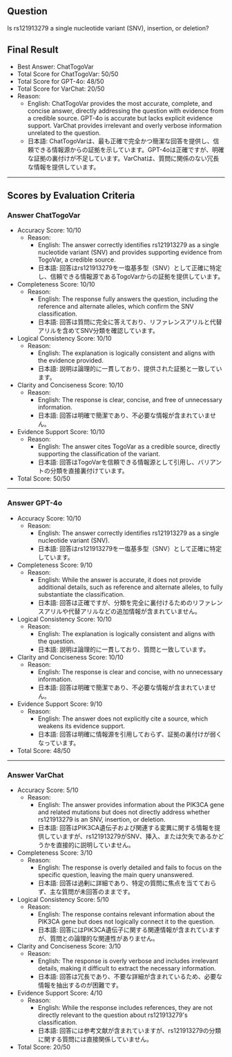 ## Question

Is rs121913279 a single nucleotide variant (SNV), insertion, or deletion?

## Final Result

- Best Answer: ChatTogoVar
- Total Score for ChatTogoVar: 50/50
- Total Score for GPT-4o: 48/50
- Total Score for VarChat: 20/50
- Reason:
  - English: ChatTogoVar provides the most accurate, complete, and concise answer, directly addressing the question with evidence from a credible source. GPT-4o is accurate but lacks explicit evidence support. VarChat provides irrelevant and overly verbose information unrelated to the question.
  - 日本語: ChatTogoVarは、最も正確で完全かつ簡潔な回答を提供し、信頼できる情報源からの証拠を示しています。GPT-4oは正確ですが、明確な証拠の裏付けが不足しています。VarChatは、質問に関係のない冗長な情報を提供しています。

---

## Scores by Evaluation Criteria

### Answer ChatTogoVar
- Accuracy Score: 10/10
  - Reason: 
    - English: The answer correctly identifies rs121913279 as a single nucleotide variant (SNV) and provides supporting evidence from TogoVar, a credible source.
    - 日本語: 回答はrs121913279を一塩基多型（SNV）として正確に特定し、信頼できる情報源であるTogoVarからの証拠を提供しています。
- Completeness Score: 10/10
  - Reason: 
    - English: The response fully answers the question, including the reference and alternate alleles, which confirm the SNV classification.
    - 日本語: 回答は質問に完全に答えており、リファレンスアリルと代替アリルを含めてSNV分類を確認しています。
- Logical Consistency Score: 10/10
  - Reason: 
    - English: The explanation is logically consistent and aligns with the evidence provided.
    - 日本語: 説明は論理的に一貫しており、提供された証拠と一致しています。
- Clarity and Conciseness Score: 10/10
  - Reason: 
    - English: The response is clear, concise, and free of unnecessary information.
    - 日本語: 回答は明確で簡潔であり、不必要な情報が含まれていません。
- Evidence Support Score: 10/10
  - Reason: 
    - English: The answer cites TogoVar as a credible source, directly supporting the classification of the variant.
    - 日本語: 回答はTogoVarを信頼できる情報源として引用し、バリアントの分類を直接裏付けています。
- Total Score: 50/50

---

### Answer GPT-4o
- Accuracy Score: 10/10
  - Reason: 
    - English: The answer correctly identifies rs121913279 as a single nucleotide variant (SNV).
    - 日本語: 回答はrs121913279を一塩基多型（SNV）として正確に特定しています。
- Completeness Score: 9/10
  - Reason: 
    - English: While the answer is accurate, it does not provide additional details, such as reference and alternate alleles, to fully substantiate the classification.
    - 日本語: 回答は正確ですが、分類を完全に裏付けるためのリファレンスアリルや代替アリルなどの追加情報が含まれていません。
- Logical Consistency Score: 10/10
  - Reason: 
    - English: The explanation is logically consistent and aligns with the question.
    - 日本語: 説明は論理的に一貫しており、質問と一致しています。
- Clarity and Conciseness Score: 10/10
  - Reason: 
    - English: The response is clear and concise, with no unnecessary information.
    - 日本語: 回答は明確で簡潔であり、不必要な情報が含まれていません。
- Evidence Support Score: 9/10
  - Reason: 
    - English: The answer does not explicitly cite a source, which weakens its evidence support.
    - 日本語: 回答は明確に情報源を引用しておらず、証拠の裏付けが弱くなっています。
- Total Score: 48/50

---

### Answer VarChat
- Accuracy Score: 5/10
  - Reason: 
    - English: The answer provides information about the PIK3CA gene and related mutations but does not directly address whether rs121913279 is an SNV, insertion, or deletion.
    - 日本語: 回答はPIK3CA遺伝子および関連する変異に関する情報を提供していますが、rs121913279がSNV、挿入、または欠失であるかどうかを直接的に説明していません。
- Completeness Score: 3/10
  - Reason: 
    - English: The response is overly detailed and fails to focus on the specific question, leaving the main query unanswered.
    - 日本語: 回答は過剰に詳細であり、特定の質問に焦点を当てておらず、主な質問が未回答のままです。
- Logical Consistency Score: 5/10
  - Reason: 
    - English: The response contains relevant information about the PIK3CA gene but does not logically connect it to the question.
    - 日本語: 回答にはPIK3CA遺伝子に関する関連情報が含まれていますが、質問との論理的な関連性がありません。
- Clarity and Conciseness Score: 3/10
  - Reason: 
    - English: The response is overly verbose and includes irrelevant details, making it difficult to extract the necessary information.
    - 日本語: 回答は冗長であり、不要な詳細が含まれているため、必要な情報を抽出するのが困難です。
- Evidence Support Score: 4/10
  - Reason: 
    - English: While the response includes references, they are not directly relevant to the question about rs121913279's classification.
    - 日本語: 回答には参考文献が含まれていますが、rs121913279の分類に関する質問には直接関係していません。
- Total Score: 20/50